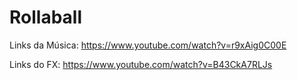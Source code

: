 # Rollaball

Links da Música:
https://www.youtube.com/watch?v=r9xAig0C00E

Links do FX:
https://www.youtube.com/watch?v=B43CkA7RLJs
